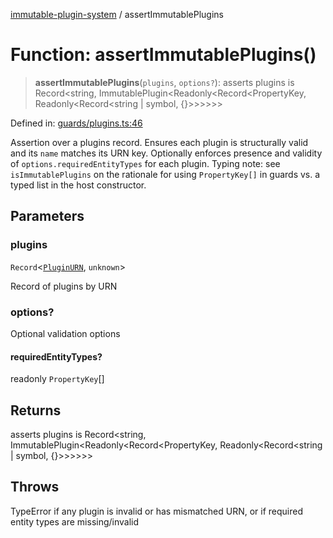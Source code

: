[immutable-plugin-system](../README.md) / assertImmutablePlugins

# Function: assertImmutablePlugins()

> **assertImmutablePlugins**(`plugins`, `options?`): asserts plugins is Record\<string, ImmutablePlugin\<Readonly\<Record\<PropertyKey, Readonly\<Record\<string \| symbol, \{\}\>\>\>\>\>\>

Defined in: [guards/plugins.ts:46](https://github.com/agladysh/immutable-plugin-system/blob/main/src/guards/plugins.ts#L46)

Assertion over a plugins record. Ensures each plugin is structurally valid
and its `name` matches its URN key. Optionally enforces presence and
validity of `options.requiredEntityTypes` for each plugin. Typing note:
see `isImmutablePlugins` on the rationale for using `PropertyKey[]` in
guards vs. a typed list in the host constructor.

## Parameters

### plugins

`Record`\<[`PluginURN`](../type-aliases/PluginURN.md), `unknown`\>

Record of plugins by URN

### options?

Optional validation options

#### requiredEntityTypes?

readonly `PropertyKey`[]

## Returns

asserts plugins is Record\<string, ImmutablePlugin\<Readonly\<Record\<PropertyKey, Readonly\<Record\<string \| symbol, \{\}\>\>\>\>\>\>

## Throws

TypeError if any plugin is invalid or has mismatched URN, or if required entity types are missing/invalid
